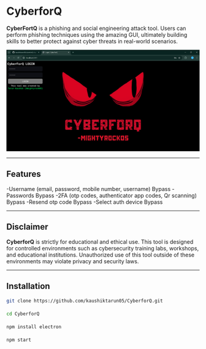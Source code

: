 # CyberforQ

**CyberFortQ** is a phishing and social engineering attack tool. Users can perform phishing techniques using the amazing GUI, ultimately building skills to better protect against cyber threats in real-world scenarios.


![ss](./ss.png "Login")

---

## Features

-Username (email, password, mobile number, username) Bypass
-Passwords Bypass
-2FA (otp codes, authenticator app codes, Qr scanning) Bypass
-Resend otp code Bypass
-Select auth device Bypass

---

## Disclaimer

**CyberforQ** is strictly for educational and ethical use. This tool is designed for controlled environments such as cybersecurity training labs, workshops, and educational institutions. Unauthorized use of this tool outside of these environments may violate privacy and security laws.

---

## Installation

   ```bash
   git clone https://github.com/kaushiktarun05/CyberforQ.git

   cd CyberforQ

   npm install electron

   npm start   
